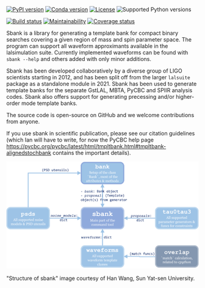[![PyPI version](https://badge.fury.io/py/sbank.svg)](http://badge.fury.io/py/sbank)
[![Conda version](https://img.shields.io/conda/vn/conda-forge/sbank.svg)](https://anaconda.org/conda-forge/sbank/)
[![License](https://img.shields.io/pypi/l/sbank.svg)](https://choosealicense.com/licenses/gpl-2.0/)
![Supported Python versions](https://img.shields.io/pypi/pyversions/sbank.svg)

[![Build status](https://github.com/gwastro/sbank/actions/workflows/build.yml/badge.svg?branch=master)](https://github.com/gwastro/sbank/actions/workflows/build.yml)
[![Maintainability](https://api.codeclimate.com/v1/badges/1488c7bc13b82b49661d/maintainability)](https://codeclimate.com/github/gwastro/sbank/maintainability)
[![Coverage status](https://codecov.io/gh/gwastro/sbank/branch/master/graph/badge.svg)](https://codecov.io/gh/gwastro/sbank)

Sbank is a library for generating a template bank for compact binary searches
covering a given region of mass and spin parameter space.
The program can support all waveform approximants available in the
lalsimulation suite. Currently implemented waveforms can be found with
`sbank --help` and others added with only minor additions.

Sbank has been developed collaboratively by a diverse group of LIGO scientists
starting in 2012, and has been split off from the larger `lalsuite` package as
a standalone module in 2021.
Sbank has been used to generate template banks for the separate GstLAL, MBTA,
PyCBC and SPIIR analysis codes.
Sbank also offers support for generating precessing and/or higher-order mode
template banks.

The source code is open-source on GitHub and we welcome contributions from
anyone.

If you use sbank in scientific publication, please see our citation guidelines
(which Ian will have to write, for now the PyCBC help page
<https://pycbc.org/pycbc/latest/html/tmpltbank.html#tmpltbank-alignedstochbank>
contains the important details).

![Structure of sbank](./tools/sbank_structure.png?raw=true "Structure of sbank")

"Structure of sbank" image courtesy of Han Wang, Sun Yat-sen University.

